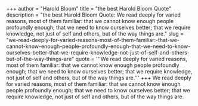 +++
author = "Harold Bloom"
title = "the best Harold Bloom Quote"
description = "the best Harold Bloom Quote: We read deeply for varied reasons, most of them familiar: that we cannot know enough people profoundly enough; that we need to know ourselves better; that we require knowledge, not just of self and others, but of the way things are."
slug = "we-read-deeply-for-varied-reasons-most-of-them-familiar:-that-we-cannot-know-enough-people-profoundly-enough-that-we-need-to-know-ourselves-better-that-we-require-knowledge-not-just-of-self-and-others-but-of-the-way-things-are"
quote = '''We read deeply for varied reasons, most of them familiar: that we cannot know enough people profoundly enough; that we need to know ourselves better; that we require knowledge, not just of self and others, but of the way things are.'''
+++
We read deeply for varied reasons, most of them familiar: that we cannot know enough people profoundly enough; that we need to know ourselves better; that we require knowledge, not just of self and others, but of the way things are.
